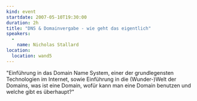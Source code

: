 ```yaml
---
kind: event
startdate: 2007-05-10T19:30:00
duration: 2h
title: "DNS & Domainvergabe - wie geht das eigentlich"
speakers:
  -
    name: Nicholas Stallard
location:
  location: wand5
---
```

"Einführung in das Domain Name System,
einer der grundlegensten Technologien im Internet, sowie
Einführung in die (Wunder-)Welt der Domains, was ist eine Domain,
wofür kann man eine Domain benutzen und welche gibt es überhaupt?"
